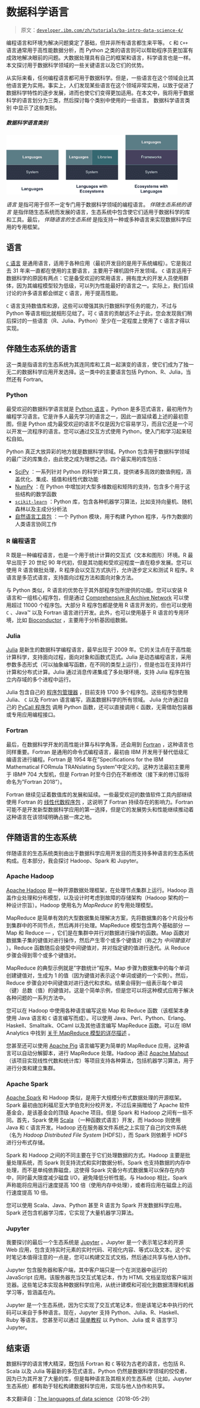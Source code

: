 # 数据科学语言

> 原文：[`developer.ibm.com/zh/tutorials/ba-intro-data-science-4/`](https://developer.ibm.com/zh/tutorials/ba-intro-data-science-4/)

编程语言和环境为解决问题奠定了基础，但并非所有语言都生来平等。 `C` 和 `C++` 语言通常用于高性能数据分析，而 Python 之类的语言则可以帮助程序员更加富有成效地解决眼前的问题。大数据处理具有自己的框架和语言，科学语言也是一样。本文探讨用于数据科学领域的一些关键语言以及它们的优势。

从实际来看，任何编程语言都可用于数据科学。但是，一些语言在这个领域会比其他语言更为实用。事实上，人们发现某些语言在这个领域非常实用，以致于促进了数据科学特性的逐步发展，进而也使它们变得更加适用。在本文中，我将用于数据科学的语言划分为三类，然后探讨每个类别中使用的一些语言。 数据科学语言类别 中显示了这些类别。

##### 数据科学语言类别

![Image with three categories shown as vertical columns](img/23a7030a8632a4db67f49f01e4db0b7b.png)

*语言* 是指可用于但不一定专门用于数据科学领域的编程语言。 *伴随生态系统的语言* 是指伴随生态系统而发展的语言，生态系统中包含使它们适用于数据科学的库和工具。最后， *伴随语言的生态系统* 是指支持一种或多种语言来实现数据科学应用的专用框架。

## 语言

[`C` 语言](https://gcc.gnu.org/) 是通用语言，适用于各种应用（最初开发目的是用于系统编程）。它是我过去 31 年来一直都在使用的主要语言，主要用于裸机固件开发领域。 `C` 语言适用于数据科学的原因有两点：它是备受欢迎的常用语言，拥有庞大的开发人员使用群体，因为其编程模型较为低级，可以列为性能最好的语言之一。实际上，我们后续讨论的许多语言都会绑定 `C` 语言，用于提高性能。

`C` 语言支持数值库和源，这些可以增强其执行数据科学任务的能力，不过与 Python 等语言相比就相形见绌了。可 `C` 语言的贡献远不止于此，您会发现我们稍后探讨的一些语言（R、Julia、Python）至少在一定程度上使用了 `C` 语言才得以实现。

## 伴随生态系统的语言

这一类是指语言的生态系统为其连同库和工具一起演变的语言，使它们成为了独一无二的数据科学应用开发选择。这一类中的主要语言包括 Python、R、Julia，当然还有 Fortran。

### Python

最受欢迎的数据科学语言就是 [Python 语言](https://www.python.org/) 。Python 是多范式语言，最初用作为编程学习语言。它是许多人最先学习的语言之一，因此一直延续着上述的最初意图，但是 Python 成为最受欢迎的语言不仅是因为它容易学习，而且它还是一个可以开发一流程序的语言。您可以通过交互方式使用 Python，使入门和学习起来轻松自如。

Python 真正大放异彩的地方就是数据科学领域。Python 包含用于数据科学领域的最广泛的库集合，由此使之成为理想之选。四个最实用的库包括：

*   [SciPy](https://www.scipy.org/) ：一系列针对 Python 的科学计算工具，提供诸多高效的数值例程，涵盖优化、集成、插值和线性代数功能
*   [NumPy](http://www.numpy.org/) ：在 Python 中增加对大型多维数组和矩阵的支持，包含多个用于这些结构的数学函数
*   [`scikit-learn`](http://scikit-learn.org/stable/) ：Python 库，包含各种机器学习算法，比如支持向量机、随机森林以及主成分分析法
*   [自然语言工具包](http://www.nltk.org/) ：一个 Python 模块，用于构建 Python 程序，与作为数据的人类语言协同工作

### R 编程语言

R 既是一种编程语言，也是一个用于统计计算的交互式（文本和图形）环境。R 最早出现于 20 世纪 90 年代初，但是其功能和受欢迎程度一直在稳步发展。您可以使用 R 语言做批处理，R 程序会以交互方式执行，允许逐步定义和测试 R 程序。R 语言是多范式语言，支持面向过程方法和面向对象方法。

与 Python 类似，R 语言的优势在于其外部程序包所提供的功能。您可以安装 R 语言和一组核心程序包，但是通过 [Comprehensive R Archive Network](https://cran.r-project.org/) 可以使用超过 11000 个程序包。大部分 R 程序包都是使用 R 语言开发的，但也可以使用 `C` 、Java™ 以及 Fortran 语言进行开发。此外，也可以使用基于 R 语言的专用环境，比如 [Bioconductor](https://www.bioconductor.org/) ，主要用于分析基因组数据。

### Julia

[Julia](https://julialang.org/) 是新生的数据科学编程语言，最早出现于 2009 年。它的关注点在于高性能计算科学，支持面向过程，面向对象和函数式范式。Julia 是动态编程语言，采用参数多态形式（可以抽象编写函数，在不同的类型上运行），但是也旨在支持并行计算和分布式计算。Julia 通过消息传递集成了多处理环境，支持 Julia 程序在独立内存域的多个进程中运行。

Julia 包含自己的 [程序包管理器](https://pkg.julialang.org/) ，目前支持 1700 多个程序包。这些程序包使用 Julia、 `C` 以及 Fortran 语言编写，涵盖数据科学的所有领域。 Julia 允许通过自己的 [PyCall 程序包](https://github.com/JuliaPy/PyCall.jl) 调用 Python 函数，还可以直接调用 `C` 函数，无需借助包装器或专用应用编程接口。

### Fortran

最后，在数据科学开发的高性能计算与科学角落，还会用到 [Fortran](https://gcc.gnu.org/fortran/) ，这种语言也同样重要。Fortran 是通用的命令式编程语言，最初由 IBM 开发用于替代低级汇编语言进行编程。Fortran 是 1954 年在”Specifications for the IBM Mathematical FORmula TRANslating System”中定义的。这种方法最初主要用于 IBM® 704 大型机，但是 Fortran 时至今日仍在不断修改（接下来的修订版将命名为”Fortran 2018”）。

Fortran 继续见证着数值库的发展和延续。一些最受欢迎的数值软件工具内部继续使用 Fortran 的 [线性代数程序包](http://www.netlib.org/lapack/) ，这说明了 Fortran 持续存在的影响力。Fortran 可能不是开发新型数据科学应用的第一选择，但是它的发展势头和性能继续推动着这种语言在该领域明确占据一席之地。

## 伴随语言的生态系统

伴随语言的生态系统类别由出于数据科学应用开发目的而支持多种语言的生态系统构成。在本部分，我会探讨 Hadoop、Spark 和 Jupyter。

### Apache Hadoop

[Apache Hadoop](https://hadoop.apache.org/) 是一种开源数据处理框架，在处理节点集群上运行。Hadoop 涵盖作业处理和分布模型，以及设计时考虑到故障的存储架构（Hadoop 架构的一种设计宗旨）。Hadoop 使用名为 *MapReduce* 的专用处理模型。

MapReduce 是简单有效的大型数据集处理解决方案，先将数据集的各个片段分布到集群中的不同节点，然后再并行处理。MapReduce 模型包含两个基础部分 — Map 和 Reduce — ，它们是在集群中并行对数据进行操作的函数。Map 函数对数据集子集的键值对进行操作，然后产生零个或多个键值对（称之为 *中间键值对* ）。Reduce 函数随后会接受中间键值对，并对指定键的值进行迭代。从 Reduce 步骤会得到零个或多个键值对。

MapReduce 的典型示例就是”字数统计”程序。Map 步骤为数据集中的每个单词创建键值对，生成为 1 的值（因为键值对表示这个单词或键的一个实例）。然后，Reduce 步骤会对中间键值对进行迭代和求和。结果会得到一组表示每个单词（键）总数（值）的键值对。这是个简单示例，但是您可以将这种模式应用于解决各种问题的一系列方法中。

您可以在 Hadoop 中使用各种语言编写这些 Map 和 Reduce 函数（该框架本身使用 Java 语言和 `C` 语言编写而成）。可以使用 Java、Perl、Python、Erlang、Haskell、Smalltalk、OCaml 以及其他语言编写 MapReduce 函数。可以在 IBM Analytics 中找到 [关于 MapReduce 模型的详尽描述](https://www.ibm.com/analytics/hadoop/mapreduce) 。

您甚至还可以使用 [Apache Pig](https://pig.apache.org/) 语言编写更为简单的 MapReduce 应用，这种语言可以自动分解脚本，进行 MapReduce 处理。Hadoop 通过 [Apache Mahout](https://mahout.apache.org/) （该项目实现线性代数和统计库）等项目支持各种算法，包括机器学习算法，用于进行分类和建立集群。

### Apache Spark

[Apache Spark](https://spark.apache.org/) 和 Hadoop 类似，是用于大规模分布式数据处理的开源框架。Spark 最初由加利福尼亚大学伯克利分校开发，不过后来捐赠给了 Apache 软件基金会，是该基金会的顶级 Apache 项目。但是 Spark 和 Hadoop 之间有一些不同。首先，Spark 使用 [Scala](https://www.scala-lang.org/) （一种函数式语言）开发，而 Hadoop 则使用 Java 和 `C` 语言开发。Hadoop 还在服务器文件系统之上实现了自己的文件系统（名为 *Hadoop Distributed File System* [HDFS]），而 Spark 则依赖于 HDFS 进行分布式存储。

Spark 和 Hadoop 之间的不同主要在于它们处理数据的方式。Hadoop 主要是批量处理系统，而 Spark 则支持流式和实时数据分析。Spark 也支持数据的内存中处理，而不是单纯依靠磁盘，这使得 Spark 灾备分布式数据集可以保存在内存中，同时最大限度减少磁盘 I/O，避免降低分析性能。与 Hadoop 相比，Spark 声称能将应用运行速度提高 100 倍（使用内存中处理），或者将应用在磁盘上的运行速度提高 10 倍。

您可以使用 Scala、Java、Python 甚至 R 语言为 Spark 开发数据科学应用。Spark 还包含机器学习库，它实现了大量机器学习算法。

### Jupyter

我要探讨的最后一个生态系统是 [Jupyter](http://jupyter.org/) 。Jupyter 是一个表示笔记本的开源 Web 应用，包含支持实时元素的实时代码、可视化内容、等式以及文本。这个实时笔记本值得注意的一点是，您可以构建交互式文档，然后通过共享与他人协作。

Jupyter 包含服务器和客户端，其中客户端只是一个在浏览器中运行的 JavaScript 应用。该服务器充当交互式笔记本，作为 HTML 文档呈现给客户端浏览器。这些笔记本实现各种数据科学应用，从统计建模和可视化到数据清理和机器学习等，皆涵盖在内。

Jupyter 是一个生态系统，因为它实现了交互式笔记本，但是该笔记本中执行的代码可以来自于多种语言。现在，Jupyter 支持 Python、Julia、R、Haskell、Ruby 等语言。 您甚至可以通过 [简单教程](http://jupyter.org/try) 以 Python、Julia 或 R 语言学习 Jupyter。

## 结束语

数据科学的语言博大精深，既包括 Fortran 和 `C` 等较为古老的语言，也包括 R、Scala 以及 Julia 等最新的多范式语言。Python 仍然是数据科学领域的佼佼者，因为已为其开发了大量的库，但是每种语言及其相关的生态系统（比如，Jupyter 生态系统）都有助于轻松构建数据科学应用，实现与他人协作和共享。

本文翻译自：[The languages of data science](https://developer.ibm.com/tutorials/ba-intro-data-science-4/)（2018-05-29）